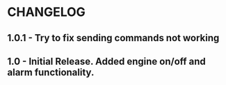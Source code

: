 # CHANGELOG
## 1.0.1 - Try to fix sending commands not working
## 1.0 - Initial Release. Added engine on/off and alarm functionality. 


